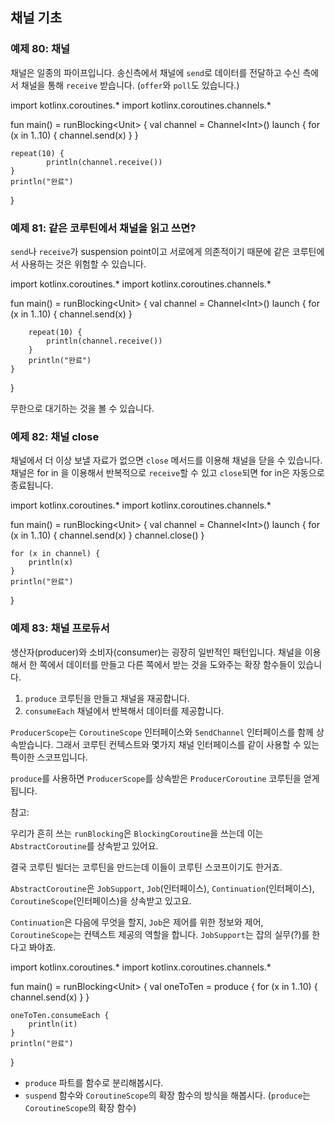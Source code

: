 ## 채널 기초

### 예제 80: 채널

채널은 일종의 파이프입니다. 송신측에서 채널에 `send`로 데이터를 전달하고 수신 측에서 채널을 통해 `receive` 받습니다. (`offer`와 `poll`도 있습니다.)

<div class="kotlin-playground" >
import kotlinx.coroutines.*
import kotlinx.coroutines.channels.*


fun main() = runBlocking&lt;Unit&gt; {
    val channel = Channel&lt;Int&gt;()
    launch {
        for (x in 1..10) {
            channel.send(x)
        }
    }

    repeat(10) {
            println(channel.receive())
    }
    println("완료")
}
</div>

### 예제 81: 같은 코루틴에서 채널을 읽고 쓰면?

`send`나 `receive`가 suspension point이고 서로에게 의존적이기 때문에 같은 코루틴에서 사용하는 것은 위험할 수 있습니다.

<div class="kotlin-playground" >
import kotlinx.coroutines.*
import kotlinx.coroutines.channels.*


fun main() = runBlocking&lt;Unit&gt; {
    val channel = Channel&lt;Int&gt;()
    launch {
        for (x in 1..10) {
            channel.send(x)
        }

        repeat(10) {
            println(channel.receive())
        }
        println("완료")
    }
}
</div>

무한으로 대기하는 것을 볼 수 있습니다.

### 예제 82: 채널 close

채널에서 더 이상 보낼 자료가 없으면 `close` 메서드를 이용해 채널을 닫을 수 있습니다. 채널은 for in 을 이용해서 반복적으로 `receive`할 수 있고 `close`되면 for in은 자동으로 종료됩니다.

<div class="kotlin-playground" >
import kotlinx.coroutines.*
import kotlinx.coroutines.channels.*


fun main() = runBlocking&lt;Unit&gt; {
    val channel = Channel&lt;Int&gt;()
    launch {
        for (x in 1..10) {
            channel.send(x)
        }
        channel.close()
    }

    for (x in channel) {
        println(x)
    }
    println("완료")
}
</div>

### 예제 83: 채널 프로듀서

생산자(producer)와 소비자(consumer)는 굉장히 일반적인 패턴입니다. 채널을 이용해서 한 쪽에서 데이터를 만들고 다른 쪽에서 받는 것을 도와주는 확장 함수들이 있습니다.

 1. `produce` 코루틴을 만들고 채널을 재공합니다.
 2. `consumeEach` 채널에서 반복해서 데이터를 제공합니다.

`ProducerScope`는 `CoroutineScope` 인터페이스와 `SendChannel` 인터페이스를 함께 상속받습니다. 그래서 코루틴 컨텍스트와 몇가지 채널 인터페이스를 같이 사용할 수 있는 특이한 스코프입니다.

`produce`를 사용하면 `ProducerScope`를 상속받은 `ProducerCoroutine` 코루틴을 얻게 됩니다.

참고:

우리가 흔히 쓰는 `runBlocking`은 `BlockingCoroutine`을 쓰는데 이는 `AbstractCoroutine`를 상속받고 있어요. 

결국 코루틴 빌더는 코루틴을 만드는데 이들이 코루틴 스코프이기도 한거죠.

`AbstractCoroutine`은 `JobSupport`, `Job`(인터페이스), `Continuation`(인터페이스), `CoroutineScope`(인터페이스)을 상속받고 있고요.

`Continuation`은 다음에 무엇을 할지, `Job`은 제어를 위한 정보와 제어, `CoroutineScope`는 컨텍스트 제공의 역할을 합니다. `JobSupport`는 잡의 실무(?)를 한다고 봐야죠.

<div class="kotlin-playground" >
import kotlinx.coroutines.*
import kotlinx.coroutines.channels.*


fun main() = runBlocking&lt;Unit&gt; {
    val oneToTen = produce {
        for (x in 1..10) {
            channel.send(x)
        }
    }

    oneToTen.consumeEach {
        println(it)
    }
    println("완료")
}
</div>

 * `produce` 파트를 함수로 분리해봅시다.
 * `suspend` 함수와 `CoroutineScope`의 확장 함수의 방식을 해봅시다. (`produce`는 `CoroutineScope`의 확장 함수)